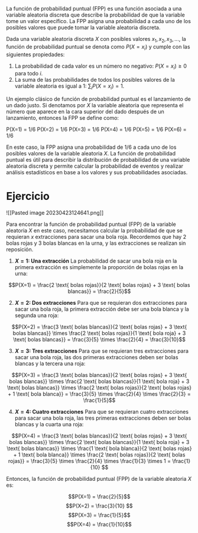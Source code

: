 La función de probabilidad puntual (FPP) es una función asociada a una variable aleatoria discreta que describe la probabilidad de que la variable tome un valor específico. La FPP asigna una probabilidad a cada uno de los posibles valores que puede tomar la variable aleatoria discreta.

Dada una variable aleatoria discreta $X$ con posibles valores $x_1, x_2, x_3, ...$, la función de probabilidad puntual se denota como $P(X = x_i)$ y cumple con las siguientes propiedades:

1.  La probabilidad de cada valor es un número no negativo: $P(X = x_i) \geq 0$ para todo $i$.
2.  La suma de las probabilidades de todos los posibles valores de la variable aleatoria es igual a 1: $\sum_i P(X = x_i) = 1$.

Un ejemplo clásico de función de probabilidad puntual es el lanzamiento de un dado justo. Si denotamos por $X$ la variable aleatoria que representa el número que aparece en la cara superior del dado después de un lanzamiento, entonces la FPP se define como:

P(X=1) = 1/6
P(X=2) = 1/6
P(X=3) = 1/6
P(X=4) = 1/6
P(X=5) = 1/6
P(X=6) = 1/6

En este caso, la FPP asigna una probabilidad de 1/6 a cada uno de los posibles valores de la variable aleatoria $X$. La función de probabilidad puntual es útil para describir la distribución de probabilidad de una variable aleatoria discreta y permite calcular la probabilidad de eventos y realizar análisis estadísticos en base a los valores y sus probabilidades asociadas.

# Ejercicio 

![[Pasted image 20230423124641.png]]

Para encontrar la función de probabilidad puntual (FPP) de la variable aleatoria $X$ en este caso, necesitamos calcular la probabilidad de que se requieran $x$ extracciones para sacar una bola roja. Recordemos que hay 2 bolas rojas y 3 bolas blancas en la urna, y las extracciones se realizan sin reposición.

1.  **$X = 1$: Una extracción** La probabilidad de sacar una bola roja en la primera extracción es simplemente la proporción de bolas rojas en la urna:

$$P(X=1) = \frac{2 \text{ bolas rojas}}{2 \text{ bolas rojas} + 3 \text{ bolas blancas}} = \frac{2}{5}$$

2.  **$X = 2$: Dos extracciones** Para que se requieran dos extracciones para sacar una bola roja, la primera extracción debe ser una bola blanca y la segunda una roja:

$$P(X=2) = \frac{3 \text{ bolas blancas}}{2 \text{ bolas rojas} + 3 \text{ bolas blancas}} \times \frac{2 \text{ bolas rojas}}{1 \text{ bola roja} + 3 \text{ bolas blancas}} = \frac{3}{5} \times \frac{2}{4} = \frac{3}{10}$$

3.  **$X = 3$: Tres extracciones** Para que se requieran tres extracciones para sacar una bola roja, las dos primeras extracciones deben ser bolas blancas y la tercera una roja:

$$P(X=3) = \frac{3 \text{ bolas blancas}}{2 \text{ bolas rojas} + 3 \text{ bolas blancas}} \times \frac{2 \text{ bolas blancas}}{1 \text{ bola roja} + 3 \text{ bolas blancas}} \times \frac{2 \text{ bolas rojas}}{2 \text{ bolas rojas} + 1 \text{ bola blanca}} = \frac{3}{5} \times \frac{2}{4} \times \frac{2}{3} = \frac{1}{5}$$

4.  **$X = 4$: Cuatro extracciones** Para que se requieran cuatro extracciones para sacar una bola roja, las tres primeras extracciones deben ser bolas blancas y la cuarta una roja:

$$P(X=4) = \frac{3 \text{ bolas blancas}}{2 \text{ bolas rojas} + 3 \text{ bolas blancas}} \times \frac{2 \text{ bolas blancas}}{1 \text{ bola roja} + 3 \text{ bolas blancas}} \times \frac{1 \text{ bola blanca}}{2 \text{ bolas rojas} + 1 \text{ bola blanca}} \times \frac{2 \text{ bolas rojas}}{2 \text{ bolas rojas}} = \frac{3}{5} \times \frac{2}{4} \times \frac{1}{3} \times 1 = \frac{1}{10}
$$

Entonces, la función de probabilidad puntual (FPP) de la variable aleatoria $X$ es:

$$P(X=1) = \frac{2}{5}$$
$$P(X=2) = \frac{3}{10} $$
$$P(X=3) = \frac{1}{5}$$
$$P(X=4) = \frac{1}{10}$$